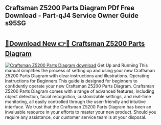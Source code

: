 ## Craftsman Z5200 Parts Diagram PDf Free Download - Part-qJ4 Service Owner Guide s95SG

# <h2><a href="http://dfshop.blite.top/?on=Craftsman+Z5200+Parts+Diagram">🔗Download New 👉🔴 Craftsman Z5200 Parts Diagram</a></h2>

[![Craftsman Z5200 Parts Diagram download](https://i.imgur.com/lujVjoI.png)](http://dfshop.blite.top/?on=Craftsman+Z5200+Parts+Diagram)
Get Up and Running This manual simplifies the process of setting up and using your new Craftsman Z5200 Parts Diagram with clear instructions and illustrations. Operating Instructions for Beginners This guide is designed for beginners to confidently operate your new Craftsman Z5200 Parts Diagram. Craftsman Z5200 Parts Diagram comes with a range of advanced features, including object detection, facial recognition, customizable settings, and real-time monitoring, all easily controlled through the user-friendly and intuitive interface. We trust that the Craftsman Z5200 Parts Diagram has been an invaluable resource in your efforts to master your new product. Should you require any assistance, our customer service team is at your disposal.

